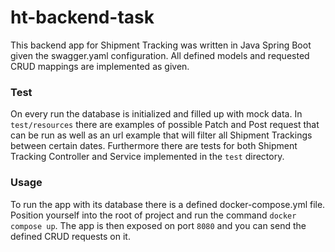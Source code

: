 # ht-backend-task

This backend app for Shipment Tracking was written in Java Spring Boot given the swagger.yaml configuration.
All defined models and requested CRUD mappings are implemented as given.

### Test

On every run the database is initialized and filled up with mock data.
In `test/resources` there are examples of possible Patch and Post request that can be run as well as an url example that will filter all Shipment Trackings between certain dates.
Furthermore there are tests for both Shipment Tracking Controller and Service implemented in the `test` directory.

### Usage

To run the app with its database there is a defined docker-compose.yml file.
Position yourself into the root of project and run the command `docker compose up`.
The app is then exposed on port `8080` and you can send the defined CRUD requests on it.
